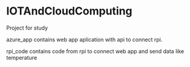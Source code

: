 # IOTAndCloudComputing
Project for study

azure_app contains web app aplication with api to connect rpi.

rpi_code contains code from rpi to connect web app and send data like temperature